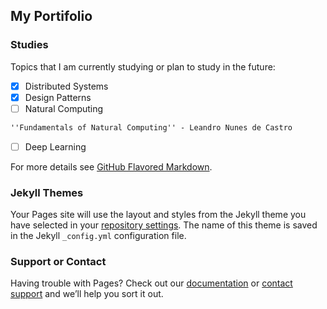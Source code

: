 ## My Portifolio

### Studies

Topics that I am currently studying or plan to study in the future:

- [x] Distributed Systems
- [x] Design Patterns 
- [ ] Natural Computing 
```markdown
''Fundamentals of Natural Computing'' - Leandro Nunes de Castro
```
- [ ] Deep Learning

For more details see [GitHub Flavored Markdown](https://guides.github.com/features/mastering-markdown/).

### Jekyll Themes

Your Pages site will use the layout and styles from the Jekyll theme you have selected in your [repository settings](https://github.com/bzamith/bzamith.github.io/settings). The name of this theme is saved in the Jekyll `_config.yml` configuration file.

### Support or Contact

Having trouble with Pages? Check out our [documentation](https://help.github.com/categories/github-pages-basics/) or [contact support](https://github.com/contact) and we’ll help you sort it out.

